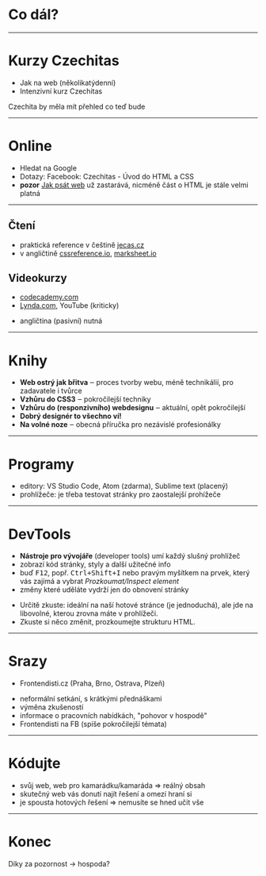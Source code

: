 <!-- .slide: data-state="c-slide-inter" -->

# Co dál?

----

# Kurzy Czechitas

* Jak na web (několikatýdenní)
* Intenzivní kurz Czechitas

>>>
Czechita by měla mít přehled co teď bude

----

# Online

* Hledat na Google
* Dotazy: Facebook: Czechitas - Úvod do HTML a CSS
* **pozor** [Jak psát web](https://www.jakpsatweb.cz/) už zastarává, nicméně část o HTML je stále velmi platná

----

## Čtení

* praktická reference v češtině [jecas.cz](http://jecas.cz/)
* v angličtině [cssreference.io](http://cssreference.io/), [marksheet.io](http://marksheet.io/)

## Videokurzy

* [codecademy.com](https://www.codecademy.com/)
* [Lynda.com](https://www.lynda.com/), YouTube (kriticky)

>>>
* angličtina (pasivní) nutná

----

# Knihy

* **Web ostrý jak břitva** ‒  proces tvorby webu, méně technikálií, pro zadavatele i tvůrce
* **Vzhůru do CSS3** ‒ pokročilejší techniky
* **Vzhůru do (responzivního) webdesignu** ‒ aktuální, opět pokročilejší
* **Dobrý designér to všechno ví!**
* **Na volné noze** ‒ obecná příručka pro nezávislé profesionálky

----

# Programy

* editory: VS Studio Code, Atom (zdarma), Sublime text (placený)
* prohlížeče: je třeba testovat stránky pro zaostalejší prohížeče

----

# DevTools

* **Nástroje pro vývojáře** (developer tools) umí každý slušný prohlížeč
* zobrazí kód stránky, styly a další užitečné info
* buď <kbd>F12</kbd>, popř. <kbd>Ctrl+Shift+I</kbd> nebo pravým myšítkem na prvek, který vás zajímá a vybrat _Prozkoumat/Inspect element_
* změny které uděláte vydrží jen do obnovení stránky

>>>
* Určitě zkuste: ideální na naší hotové stránce (je jednoduchá), ale jde na libovolné, kterou zrovna máte v prohlížeči.
* Zkuste si něco změnit, prozkoumejte strukturu HTML.

----

# Srazy

* Frontendisti.cz (Praha, Brno, Ostrava, Plzeň)

>>>
* neformální setkání, s krátkými přednáškami
* výměna zkušeností
* informace o pracovních nabídkách, "pohovor v hospodě"
* Frontendisti na FB (spíše pokročilejší témata)

----

# Kódujte

* svůj web, web pro kamarádku/kamaráda => reálný obsah
* skutečný web vás donutí najít řešení a omezí hraní si
* je spousta hotových řešení => nemusíte se hned učit vše

----

<!-- .slide: data-state="c-slide-break" -->

# Konec

<!-- .element: class="c-text-xs" -->

>>>
Díky za pozornost
-> hospoda?
